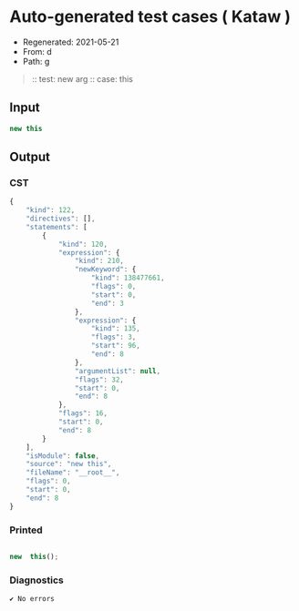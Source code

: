 # Auto-generated test cases ( Kataw )
- Regenerated: 2021-05-21
- From: d
- Path: g
> :: test: new arg
> :: case: this
## Input

`````js
new this
`````
## Output

### CST

```javascript
{
    "kind": 122,
    "directives": [],
    "statements": [
        {
            "kind": 120,
            "expression": {
                "kind": 210,
                "newKeyword": {
                    "kind": 138477661,
                    "flags": 0,
                    "start": 0,
                    "end": 3
                },
                "expression": {
                    "kind": 135,
                    "flags": 3,
                    "start": 96,
                    "end": 8
                },
                "argumentList": null,
                "flags": 32,
                "start": 0,
                "end": 8
            },
            "flags": 16,
            "start": 0,
            "end": 8
        }
    ],
    "isModule": false,
    "source": "new this",
    "fileName": "__root__",
    "flags": 0,
    "start": 0,
    "end": 8
}
```

### Printed

```javascript

new  this();
```

### Diagnostics

```javascript
✔ No errors
```

